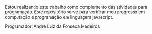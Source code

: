 Estou realizando este trabalho como complemento das atividades para programação. Este repositório serve para verificar meu progresso em computação e programação em linguagem javascript.

Programador:
André Luiz da Fonseca Medeiros